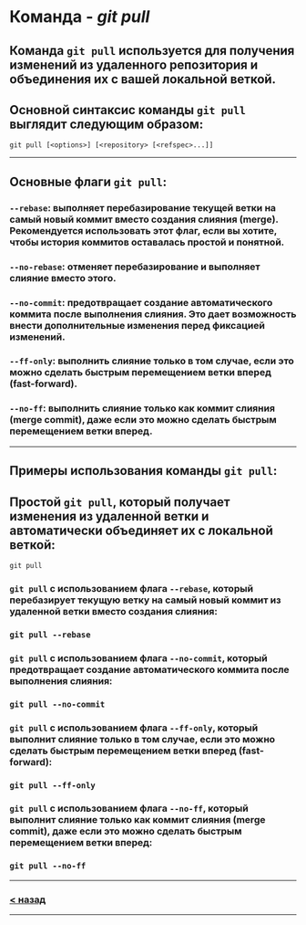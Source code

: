 # Команда - ***git pull***

## Команда ``git pull`` используется для получения изменений из удаленного репозитория и объединения их с вашей локальной веткой.

## Основной синтаксис команды ``git pull`` выглядит следующим образом:

```bash=
git pull [<options>] [<repository> [<refspec>...]]
```
---
## Основные флаги ``git pull``:

### ``--rebase``: выполняет перебазирование текущей ветки на самый новый коммит вместо создания слияния (merge). Рекомендуется использовать этот флаг, если вы хотите, чтобы история коммитов оставалась простой и понятной.
### ``--no-rebase``: отменяет перебазирование и выполняет слияние вместо этого.
### ``--no-commit``: предотвращает создание автоматического коммита после выполнения слияния. Это дает возможность внести дополнительные изменения перед фиксацией изменений.
### ``--ff-only``: выполнить слияние только в том случае, если это можно сделать быстрым перемещением ветки вперед (fast-forward).
### ``--no-ff``: выполнить слияние только как коммит слияния (merge commit), даже если это можно сделать быстрым перемещением ветки вперед.
---
## Примеры использования команды ``git pull``:

## Простой ``git pull``, который получает изменения из удаленной ветки и автоматически объединяет их с локальной веткой:

```bash=
git pull
````
### ``git pull`` с использованием флага ``--rebase``, который перебазирует текущую ветку на самый новый коммит из удаленной ветки вместо создания слияния:

### ``git pull --rebase``
### ``git pull`` с использованием флага ``--no-commit``, который предотвращает создание автоматического коммита после выполнения слияния:

### ``git pull --no-commit``
### ``git pull`` с использованием флага ``--ff-only``, который выполнит слияние только в том случае, если это можно сделать быстрым перемещением ветки вперед (fast-forward):

### ``git pull --ff-only``
### ``git pull`` с использованием флага ``--no-ff``, который выполнит слияние только как коммит слияния (merge commit), даже если это можно сделать быстрым перемещением ветки вперед:

### ``git pull --no-ff``
---
### [< назад](./readme.md)
---